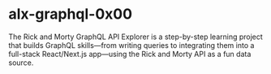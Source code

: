 # alx-graphql-0x00
The Rick and Morty GraphQL API Explorer is a step-by-step learning project that builds GraphQL skills—from writing queries to integrating them into a full-stack React/Next.js app—using the Rick and Morty API as a fun data source.

